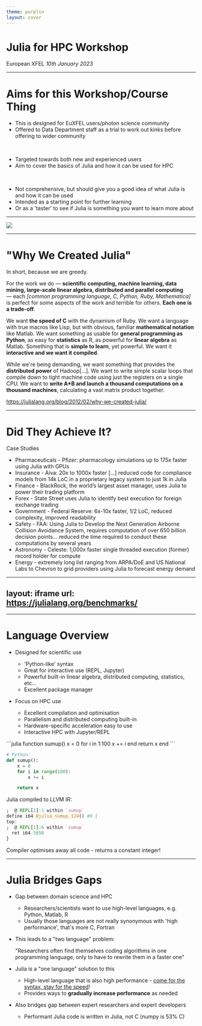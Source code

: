 ```yaml
---
theme: purplin
layout: cover
---
```


# Julia for HPC Workshop

European XFEL *10th January 2023*

<BarBottom  title="Julia HPC Workshop">
  <Item text="RobertRosca/julia-hpc-workshop">
    <carbon:logo-github />
  </Item>
</BarBottom>

---

# Aims for this Workshop/Course Thing

- This is designed for EuXFEL users/photon science community
- Offered to Data Department staff as a trial to work out kinks before offering to wider community

<br>

- Targeted towards both new and experienced users
- Aim to cover the basics of Julia and how it can be used for HPC

<br>

- Not comprehensive, but should give you a good idea of what Julia is and how it can be used
- Intended as a starting point for further learning
- Or as a 'taster' to see if Julia is something you want to learn more about

<BarBottom  title="Julia HPC Workshop">
  <Item text="RobertRosca/julia-hpc-workshop">
    <carbon:logo-github />
  </Item>
</BarBottom>

---

<img src="https://indico.desy.de/event/36933/attachments/78369/101679/julia-hpc-provisional-timetable.png">

<BarBottom  title="Julia HPC Workshop">
  <Item text="RobertRosca/julia-hpc-workshop">
    <carbon:logo-github />
  </Item>
</BarBottom>

<!--
- Three days of sessions
- One core two hour session, two one hour sessions
-->

---

# "Why We Created Julia"

In short, because we are greedy.

For the work we do — **scientific computing, machine learning, data mining, large-scale linear algebra, distributed and parallel computing** — each *[common programming language, C, Python, Ruby, Mathematica]* is perfect for some aspects of the work and terrible for others. **Each one is a trade-off**.

We want **the speed of C** with the dynamism of Ruby. We want a language with true macros like Lisp, but with obvious, familiar **mathematical notation** like Matlab. We want something as usable for **general programming as Python**, as easy for **statistics** as R, as powerful for **linear algebra** as Matlab. Something that is **simple to learn**, yet powerful. We want it **interactive and we want it compiled**.

While we're being demanding, we want something that provides the **distributed power** of Hadoop[...]. We want to write simple scalar loops that compile down to tight machine code using just the registers on a single CPU. We want to **write A*B and launch a thousand computations on a thousand machines**, calculating a vast matrix product together.

https://julialang.org/blog/2012/02/why-we-created-julia/

<!--
- Why Julia? Why would you want to use it? Why does it even exist?
- Good starting point is announcement blog post
- Aim is to have it all, a high-level, high-performance dynamic programming language for numerical computing
- Julia is designed for scientific computing from the ground up
- The main appeal is that it aims to be both fast and easy to use
-->

<BarBottom  title="Julia HPC Workshop">
  <Item text="RobertRosca/julia-hpc-workshop">
    <carbon:logo-github />
  </Item>
</BarBottom>

---

# Did They Achieve It?

Case Studies

- Pharmaceuticals - Pfizer: pharmacology simulations up to 175x faster using Julia with GPUs
- Insurance - Aiva: 20x to 1000x faster [...] reduced code for compliance models from 14k LoC in a proprietary legacy system to just 1k in Julia
- Finance - BlackRock, the world’s largest asset manager, uses Julia to power their trading platform
- Forex - State Street uses Julia to identify best execution for foreign exchange trading
- Government - Federal Reserve: 6x-10x faster, 1/2 LoC, reduced complexity, improved readability
- Safety - FAA: Using Julia to Develop the Next Generation Airborne Collision Avoidance System, requires computation of over 650 billion decision points... reduced the time required to conduct these computations by several years
- Astronomy - Celeste: 1,000x faster single threaded execution (former) record holder for compute
- Energy - extremely long list ranging from ARPA/DoE and US National Labs to Chevron to grid providers using Julia to forecast energy demand

<!--
- Real-world use is more interesting than benchmarks
- Julia is used by a huge range of companies, not just a bit but for crucial workloads
-->

<BarBottom  title="Julia HPC Workshop">
  <Item text="RobertRosca/julia-hpc-workshop">
    <carbon:logo-github />
  </Item>
</BarBottom>

---
layout: iframe
url: https://julialang.org/benchmarks/
---

---

# Language Overview

<div grid="~ cols-2 gap-2" m="-t-2">

- Designed for scientific use
  - 'Python-like' syntax
  - Great for interactive use (REPL, Jupyter)
  - Powerful built-in linear algebra, distributed computing, statistics, etc...
  - Excellent package manager

- Focus on HPC use
  - Excellent compilation and optimisation
  - Parallelism and distributed computing built-in
  - Hardware-specific acceleration easy to use
  - Interactive HPC with Jupyter/REPL

<div>

<div grid="~ cols-2 gap-2" m="-t-2">
```julia
function sumup()
    x = 0
    for i in 1:100
        x += i
    end
    return x
end
```

```python
# Python:
def sumup():
    x = 0
    for i in range(100):
        x += i

    return x
```

</div>

Julia compiled to LLVM IR:

```julia
;  @ REPL[1]:1 within `sumup`
define i64 @julia_sumup_124() #0 {
top:
;  @ REPL[1]:6 within `sumup`
  ret i64 5050
}
```

Compiler optimises away all code - returns a constant integer!

</div>

</div>

<BarBottom  title="Julia HPC Workshop">
  <Item text="RobertRosca/julia-hpc-workshop">
    <carbon:logo-github />
  </Item>
</BarBottom>

---

# Julia Bridges Gaps

- Gap between domain science and HPC
  - Researchers/scientists want to use high-level languages, e.g. Python, Matlab, R
  - Usually those languages are not really synonymous with 'high performance', that's more C, Fortran

- This leads to a "two language" problem:

  "Researchers often find themselves coding algorithms in one programming language, only to have to rewrite them in a faster one"

- Julia is a "one language" solution to this
  - High-level language that is also high performance -  [come for the syntax, stay for the speed](https://www.nature.com/articles/d41586-019-02310-3)!
  - Provides ways to **gradually increase performance** as needed

- Also bridges gap between expert researchers and expert developers
  - Performant Julia code is written in Julia, not C (numpy is 53% C)

<BarBottom  title="Julia HPC Workshop">
  <Item text="RobertRosca/julia-hpc-workshop">
    <carbon:logo-github />
  </Item>
</BarBottom>